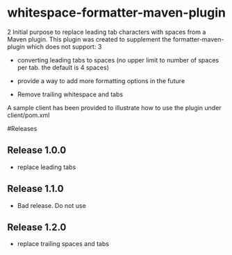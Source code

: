 
# whitespace-formatter-maven-plugin
2
Initial purpose to replace leading tab characters with spaces from a Maven plugin. This plugin was created to supplement the formatter-maven-plugin which does not support:
3
* converting leading tabs to spaces (no upper limit to number of spaces per tab. the default is 4 spaces)

* provide a way to add more formatting options in the future
* Remove trailing whitespace and tabs

A sample client has been provided to illustrate how to use the plugin under client/pom.xml

#Releases

## Release 1.0.0 
* replace leading tabs

## Release 1.1.0
* Bad release.  Do not use

## Release 1.2.0
* replace trailing spaces and tabs
